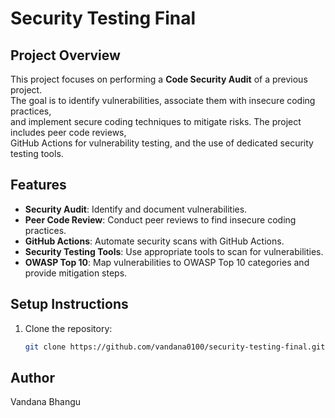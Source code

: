 # Security Testing Final

## Project Overview

This project focuses on performing a **Code Security Audit** of a previous project.  
The goal is to identify vulnerabilities, associate them with insecure coding practices,  
and implement secure coding techniques to mitigate risks. The project includes peer code reviews,  
GitHub Actions for vulnerability testing, and the use of dedicated security testing tools.

## Features

- **Security Audit**: Identify and document vulnerabilities.
- **Peer Code Review**: Conduct peer reviews to find insecure coding practices.
- **GitHub Actions**: Automate security scans with GitHub Actions.
- **Security Testing Tools**: Use appropriate tools to scan for vulnerabilities.
- **OWASP Top 10**: Map vulnerabilities to OWASP Top 10 categories and provide mitigation steps.

## Setup Instructions

1. Clone the repository:
   ```bash
   git clone https://github.com/vandana0100/security-testing-final.git

## Author

Vandana Bhangu


